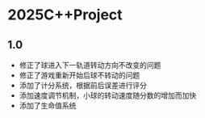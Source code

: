 # 2025C++Project
## 1.0
- 修正了球进入下一轨道转动方向不改变的问题
- 修正了游戏重新开始后球不转动的问题
- 添加了计分系统，根据前后误差进行评分
- 添加速度调节机制，小球的转动速度随分数的增加而加快
- 添加了生命值系统
